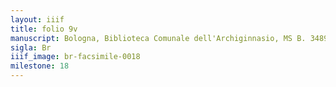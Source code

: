 ```yaml
---
layout: iiif
title: folio 9v
manuscript: Bologna, Biblioteca Comunale dell'Archiginnasio, MS B. 3489
sigla: Br
iiif_image: br-facsimile-0018
milestone: 18
---
```


